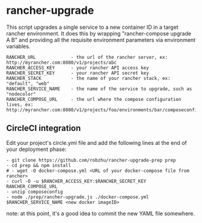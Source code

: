 # rancher-upgrade
This script upgrades a single service to a new container ID in a target rancher environment. It does this by wrapping "rancher-compose upgrade A B" and providing all the requisite environment parameters via environment variables. 

```
RANCHER_URL         	- the url of the rancher server, ex: http://myrancher.com:8080/v1/projects/abc
RANCHER_ACCESS_KEY  	- your rancher API access key
RANCHER_SECRET_KEY  	- your rancher API secret key 
RANCHER_STACK       	- the name of your rancher stack, ex: "default", "web"
RANCHER_SERVICE_NAME 	- the name of the service to upgrade, such as "nodecolor"
RANCHER_COMPOSE_URL		- the url where the compose configuration lives, ex: http://myrancher.com:8080/v1/projects/foo/environments/bar/composeconfig
```
## CircleCI integration
Edit your project's circle.yml file and add the following lines at the end of your deployment phase:

```
- git clone https://github.com/robzhu/rancher-upgrade-prep prep
- cd prep && npm install
# - wget -O docker-compose.yml <URL of your docker-compose file from rancher>
- curl -O -u $RANCHER_ACCESS_KEY:$RANCHER_SECRET_KEY RANCHER_COMPOSE_URL
- unzip composeconfig
- node ./prep/rancher-upgrade.js ./docker-compose.yml $RANCHER_SERVICE_NAME <new docker imageID> 
```

note: at this point, it's a good idea to commit the new YAML file somewhere.